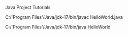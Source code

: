 Java Project Tutorials

C:/'Program Files'/Java/jdk-17/bin/javac HelloWorld.java

C:/'Program Files'/Java/jdk-17/bin/java HelloWorld

